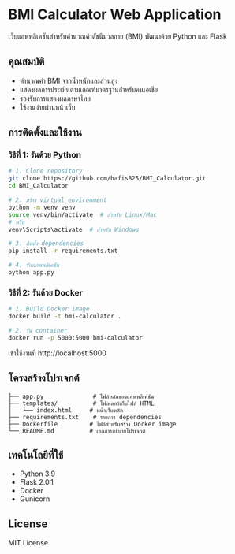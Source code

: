 # BMI Calculator Web Application

เว็บแอพพลิเคชันสำหรับคำนวณค่าดัชนีมวลกาย (BMI) พัฒนาด้วย Python และ Flask

## คุณสมบัติ
- คำนวณค่า BMI จากน้ำหนักและส่วนสูง
- แสดงผลการประเมินตามเกณฑ์มาตรฐานสำหรับคนเอเชีย
- รองรับการแสดงผลภาษาไทย
- ใช้งานง่ายผ่านหน้าเว็บ

## การติดตั้งและใช้งาน

### วิธีที่ 1: รันด้วย Python
```bash
# 1. Clone repository
git clone https://github.com/hafis825/BMI_Calculator.git
cd BMI_Calculator

# 2. สร้าง virtual environment
python -m venv venv
source venv/bin/activate  # สำหรับ Linux/Mac
# หรือ
venv\Scripts\activate  # สำหรับ Windows

# 3. ติดตั้ง dependencies
pip install -r requirements.txt

# 4. รันแอพพลิเคชัน
python app.py
```

### วิธีที่ 2: รันด้วย Docker
```bash
# 1. Build Docker image
docker build -t bmi-calculator .

# 2. รัน container
docker run -p 5000:5000 bmi-calculator
```

เข้าใช้งานที่ http://localhost:5000

## โครงสร้างโปรเจกต์
```
├── app.py              # ไฟล์หลักของแอพพลิเคชัน
├── templates/          # โฟลเดอร์เก็บไฟล์ HTML
│   └── index.html     # หน้าเว็บหลัก
├── requirements.txt    # รายการ dependencies
├── Dockerfile         # ไฟล์สำหรับสร้าง Docker image
└── README.md          # เอกสารอธิบายโปรเจกต์
```

## เทคโนโลยีที่ใช้
- Python 3.9
- Flask 2.0.1
- Docker
- Gunicorn

## License
MIT License
